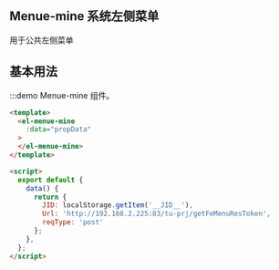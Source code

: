 <script>
  export default {
    
    data() {
      return {
        JID: localStorage.getItem('__JID__'),
        Url: 'http://192.168.2.225:83/tu-prj/getFeMenuResToken',
        reqType: 'post'
      }
    }
  }
</script>

## Menue-mine 系统左侧菜单

用于公共左侧菜单

## 基本用法

:::demo Menue-mine 组件。
```html
<template>
  <el-menue-mine
    :data="propData"
  >
  </el-menue-mine>
</template>

<script>
  export default {
    data() {
      return {
        JID: localStorage.getItem('__JID__'),
        Url: 'http://192.168.2.225:83/tu-prj/getFeMenuResToken',
        reqType: 'post'
      };
    },
  };
</script>

```
